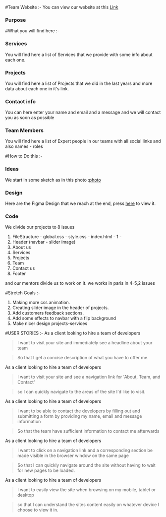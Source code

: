 #Team Website :-
You can view our website at this [Link](https://gsg-g9.github.io/Teamportfolio-hassan-afan-alaa-iman/)

### Purpose

#What you will find here :-

### Services

You will find here a list of Services that we provide with some info about each one.

### Projects

You will find here a list of Projects that we did in the last years and more data about each one in it's link.

### Contact info

You can here enter your name and email and a message and we will contact you as soon as possible

### Team Members

You will find here a list of Expert people in our teams with all social links and also names - roles

#How to Do this :-

### Ideas

We start in some sketch as in this photo :[photo](/img/design/1.jpeg)

### Design

Here are the Figma Design that we reach at the end, press [here](https://www.figma.com/file/rujyflWVJ4wafEaG2b1tpZ/Team-Portfolio?node-id=0%3A1) to view it.

### Code

We divide our projects to 8 issues

1. FileStructure - global.css - style.css - index.html - 1 -
2. Header (navbar - slider image)
3. About us
4. Services
5. Projects
6. Team
7. Contact us
8. Footer

and our mentors divide us to work on it.
we works in paris in 4-5,2 issues

#Stretch Goals :-

1. Making more css animation.
2. Creating slider image in the header of projects.
3. Add customers feedback sections.
4. Add some effects to navbar with a flip background
5. Make nicer design projects-services

#USER STORIES :-
As a client looking to hire a team of developers

> I want to visit your site and immediately see a headline about your team

> So that I get a concise description of what you have to offer me.

As a client looking to hire a team of developers

> I want to visit your site and see a navigation link for 'About, Team, and Contact'

> so I can quickly navigate to the areas of the site I'd like to visit.

As a client looking to hire a team of developers

> I want to be able to contact the developers by filling out and submitting a form by providing my name, email and message information

> So that the team have sufficient information to contact me afterwards

As a client looking to hire a team of developers

> I want to click on a navigation link and a corresponding section be made visible in the browser window on the same page

> So that I can quickly navigate around the site without having to wait for new pages to be loaded.

As a client looking to hire a team of developers

> I want to easily view the site when browsing on my mobile, tablet or desktop

> so that I can understand the sites content easily on whatever device I choose to view it in.
